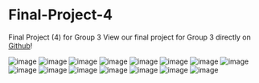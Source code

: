 # Final-Project-4
Final Project (4) for Group 3
View our final project for Group 3 directly on [Github](https://stbere.github.io/Final-Project-4/)!

![image](images/Slide1.jpg)
![image](images/Slide2.jpg)
![image](images/Slide3.jpg)
![image](images/Slide4.jpg)
![image](images/Slide5.jpg)
![image](images/Slide6.jpg)
![image](images/Slide7.jpg)
![image](images/Slide8.jpg)
![image](images/Slide9.jpg)
![image](images/Slide10.jpg)
![image](images/Slide11.jpg)
![image](images/Slide12.jpg)
![image](images/Slide13.jpg)
![image](images/Slide14.jpg)
![image](images/Slide15.jpg)


